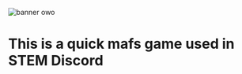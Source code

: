 ![banner owo](https://api.stem.help/v1/service/banner/html/Quick_Mafs)

# This is a quick mafs game used in STEM Discord
